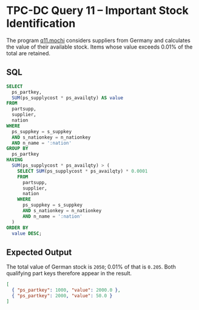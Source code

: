 # TPC-DC Query 11 – Important Stock Identification

The program [q11.mochi](./q11.mochi) considers suppliers from Germany and calculates the value of their available stock. Items whose value exceeds 0.01% of the total are retained.

## SQL
```sql
SELECT
  ps_partkey,
  SUM(ps_supplycost * ps_availqty) AS value
FROM
  partsupp,
  supplier,
  nation
WHERE
  ps_suppkey = s_suppkey
  AND s_nationkey = n_nationkey
  AND n_name = ':nation'
GROUP BY
  ps_partkey
HAVING
  SUM(ps_supplycost * ps_availqty) > (
    SELECT SUM(ps_supplycost * ps_availqty) * 0.0001
    FROM
      partsupp,
      supplier,
      nation
    WHERE
      ps_suppkey = s_suppkey
      AND s_nationkey = n_nationkey
      AND n_name = ':nation'
  )
ORDER BY
  value DESC;
```

## Expected Output
The total value of German stock is `2050`; 0.01% of that is `0.205`. Both qualifying part keys therefore appear in the result.
```json
[
  { "ps_partkey": 1000, "value": 2000.0 },
  { "ps_partkey": 2000, "value": 50.0 }
]
```
